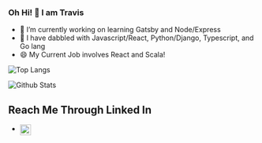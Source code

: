 ### Oh Hi! 👋 I am Travis

- 🔭 I’m currently working on learning Gatsby and Node/Express
- 🌱 I have dabbled with Javascript/React, Python/Django, Typescript, and Go lang
- 😄 My Current Job involves React and Scala!


![Top Langs](https://github-readme-stats.vercel.app/api/top-langs/?username=tander29&layout=compact&theme=vue-dark&count_private=true)

![Github Stats](https://github-readme-stats.vercel.app/api?username=tander29&show_icons=true&theme=merko&count_private=true)


## Reach Me Through Linked In
- [<img align="left" alt="anderson-travis | LinkedIn" width="22px" src="https://cdn.jsdelivr.net/npm/simple-icons@v3/icons/linkedin.svg" />][linkedin]


<!--  
Variables
-->

[linkedin]: https://www.linkedin.com/in/anderson-travis/

<!--

Leave the original why not!  But i do disagree, I think all my repo's are special
**tander29/tander29** is a ✨ _special_ ✨ repository because its `README.md` (this file) appears on your GitHub profile.

Here are some ideas to get you started:

- 🔭 I’m currently working on ...
- 🌱 I’m currently learning ...
- 👯 I’m looking to collaborate on ...
- 🤔 I’m looking for help with ...
- 💬 Ask me about ...
- 📫 How to reach me: ...
- 😄 Pronouns: ...
- ⚡ Fun fact: ...
-->




